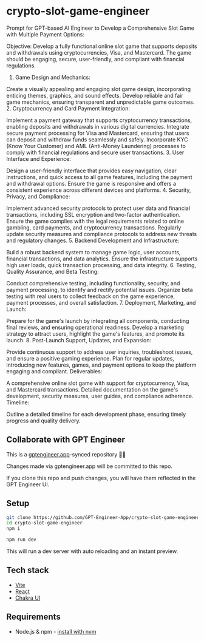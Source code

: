 # crypto-slot-game-engineer

Prompt for GPT-based AI Engineer to Develop a Comprehensive Slot Game with Multiple Payment Options:

Objective: Develop a fully functional online slot game that supports deposits and withdrawals using cryptocurrencies, Visa, and Mastercard. The game should be engaging, secure, user-friendly, and compliant with financial regulations.

1. Game Design and Mechanics:

Create a visually appealing and engaging slot game design, incorporating enticing themes, graphics, and sound effects.
Develop reliable and fair game mechanics, ensuring transparent and unpredictable game outcomes.
2. Cryptocurrency and Card Payment Integration:

Implement a payment gateway that supports cryptocurrency transactions, enabling deposits and withdrawals in various digital currencies.
Integrate secure payment processing for Visa and Mastercard, ensuring that users can deposit and withdraw funds seamlessly and safely.
Incorporate KYC (Know Your Customer) and AML (Anti-Money Laundering) processes to comply with financial regulations and secure user transactions.
3. User Interface and Experience:

Design a user-friendly interface that provides easy navigation, clear instructions, and quick access to all game features, including the payment and withdrawal options.
Ensure the game is responsive and offers a consistent experience across different devices and platforms.
4. Security, Privacy, and Compliance:

Implement advanced security protocols to protect user data and financial transactions, including SSL encryption and two-factor authentication.
Ensure the game complies with the legal requirements related to online gambling, card payments, and cryptocurrency transactions.
Regularly update security measures and compliance protocols to address new threats and regulatory changes.
5. Backend Development and Infrastructure:

Build a robust backend system to manage game logic, user accounts, financial transactions, and data analytics.
Ensure the infrastructure supports high user loads, quick transaction processing, and data integrity.
6. Testing, Quality Assurance, and Beta Testing:

Conduct comprehensive testing, including functionality, security, and payment processing, to identify and rectify potential issues.
Organize beta testing with real users to collect feedback on the game experience, payment processes, and overall satisfaction.
7. Deployment, Marketing, and Launch:

Prepare for the game's launch by integrating all components, conducting final reviews, and ensuring operational readiness.
Develop a marketing strategy to attract users, highlight the game's features, and promote its launch.
8. Post-Launch Support, Updates, and Expansion:

Provide continuous support to address user inquiries, troubleshoot issues, and ensure a positive gaming experience.
Plan for regular updates, introducing new features, games, and payment options to keep the platform engaging and compliant.
Deliverables:

A comprehensive online slot game with support for cryptocurrency, Visa, and Mastercard transactions.
Detailed documentation on the game's development, security measures, user guides, and compliance adherence.
Timeline:

Outline a detailed timeline for each development phase, ensuring timely progress and quality delivery.


## Collaborate with GPT Engineer

This is a [gptengineer.app](https://gptengineer.app)-synced repository 🌟🤖

Changes made via gptengineer.app will be committed to this repo.

If you clone this repo and push changes, you will have them reflected in the GPT Engineer UI.

## Setup

```sh
git clone https://github.com/GPT-Engineer-App/crypto-slot-game-engineer.git
cd crypto-slot-game-engineer
npm i
```

```sh
npm run dev
```

This will run a dev server with auto reloading and an instant preview.

## Tech stack

- [Vite](https://vitejs.dev/)
- [React](https://react.dev/)
- [Chakra UI](https://chakra-ui.com/)

## Requirements

- Node.js & npm - [install with nvm](https://github.com/nvm-sh/nvm#installing-and-updating)
